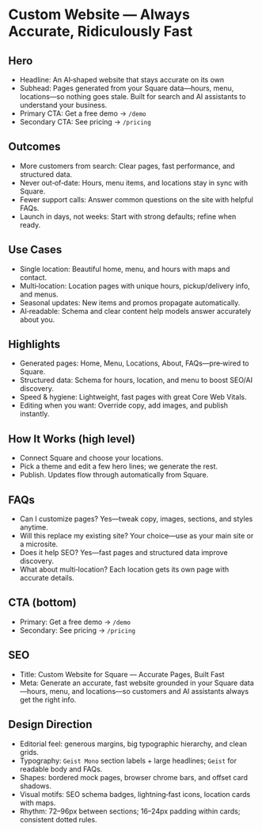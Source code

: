# Custom Website — Always Accurate, Ridiculously Fast

## Hero
- Headline: An AI‑shaped website that stays accurate on its own
- Subhead: Pages generated from your Square data—hours, menu, locations—so nothing goes stale. Built for search and AI assistants to understand your business.
- Primary CTA: Get a free demo → `/demo`
- Secondary CTA: See pricing → `/pricing`

## Outcomes
- More customers from search: Clear pages, fast performance, and structured data.
- Never out‑of‑date: Hours, menu items, and locations stay in sync with Square.
- Fewer support calls: Answer common questions on the site with helpful FAQs.
- Launch in days, not weeks: Start with strong defaults; refine when ready.

## Use Cases
- Single location: Beautiful home, menu, and hours with maps and contact.
- Multi‑location: Location pages with unique hours, pickup/delivery info, and menus.
- Seasonal updates: New items and promos propagate automatically.
- AI‑readable: Schema and clear content help models answer accurately about you.

## Highlights
- Generated pages: Home, Menu, Locations, About, FAQs—pre‑wired to Square.
- Structured data: Schema for hours, location, and menu to boost SEO/AI discovery.
- Speed & hygiene: Lightweight, fast pages with great Core Web Vitals.
- Editing when you want: Override copy, add images, and publish instantly.

## How It Works (high level)
- Connect Square and choose your locations.
- Pick a theme and edit a few hero lines; we generate the rest.
- Publish. Updates flow through automatically from Square.



## FAQs
- Can I customize pages? Yes—tweak copy, images, sections, and styles anytime.
- Will this replace my existing site? Your choice—use as your main site or a microsite.
- Does it help SEO? Yes—fast pages and structured data improve discovery.
- What about multi‑location? Each location gets its own page with accurate details.

## CTA (bottom)
- Primary: Get a free demo → `/demo`
- Secondary: See pricing → `/pricing`

## SEO
- Title: Custom Website for Square — Accurate Pages, Built Fast
- Meta: Generate an accurate, fast website grounded in your Square data—hours, menu, and locations—so customers and AI assistants always get the right info.

## Design Direction
- Editorial feel: generous margins, big typographic hierarchy, and clean grids.
- Typography: `Geist Mono` section labels + large headlines; `Geist` for readable body and FAQs.
- Shapes: bordered mock pages, browser chrome bars, and offset card shadows.
- Visual motifs: SEO schema badges, lightning‑fast icons, location cards with maps.
- Rhythm: 72–96px between sections; 16–24px padding within cards; consistent dotted rules.
